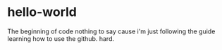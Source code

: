 # hello-world
The beginning of code
nothing to say cause i'm just following the guide learning how to use the github.
hard.
